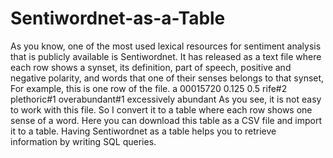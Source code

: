# Sentiwordnet-as-a-Table
As you know, one of the most used lexical resources for sentiment analysis that is publicly available is Sentiwordnet. It has released as a text file where each row shows a synset, its definition, part of speech, positive and negative polarity, and words that one of their senses belongs to that synset, For example, this is one row of the file.
a 00015720 0.125 0.5 rife#2 plethoric#1 overabundant#1 excessively abundant
As you see, it is not easy to work with this file. So I convert it to a table where each row shows one sense of a word.
Here you can download this table as a CSV file and import it to a table.
Having Sentiwordnet as a table helps you to retrieve information by writing SQL queries.
